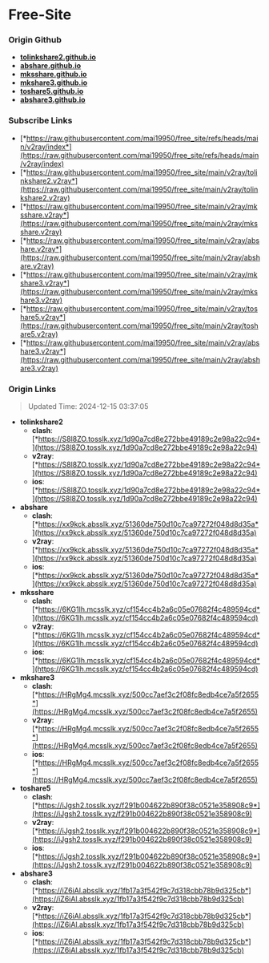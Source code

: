 # Free-Site

### Origin Github

- [**tolinkshare2.github.io**](https://github.com/tolinkshare2/tolinkshare2.github.io)
- [**abshare.github.io**](https://github.com/abshare/abshare.github.io)
- [**mksshare.github.io**](https://github.com/mksshare/mksshare.github.io)
- [**mkshare3.github.io**](https://github.com/mkshare3/mkshare3.github.io)
- [**toshare5.github.io**](https://github.com/toshare5/toshare5.github.io)
- [**abshare3.github.io**](https://github.com/abshare3/abshare3.github.io)

### Subscribe Links

- [*https://raw.githubusercontent.com/mai19950/free_site/refs/heads/main/v2ray/index*](https://raw.githubusercontent.com/mai19950/free_site/refs/heads/main/v2ray/index)
- [*https://raw.githubusercontent.com/mai19950/free_site/main/v2ray/tolinkshare2.v2ray*](https://raw.githubusercontent.com/mai19950/free_site/main/v2ray/tolinkshare2.v2ray)
- [*https://raw.githubusercontent.com/mai19950/free_site/main/v2ray/mksshare.v2ray*](https://raw.githubusercontent.com/mai19950/free_site/main/v2ray/mksshare.v2ray)
- [*https://raw.githubusercontent.com/mai19950/free_site/main/v2ray/abshare.v2ray*](https://raw.githubusercontent.com/mai19950/free_site/main/v2ray/abshare.v2ray)
- [*https://raw.githubusercontent.com/mai19950/free_site/main/v2ray/mkshare3.v2ray*](https://raw.githubusercontent.com/mai19950/free_site/main/v2ray/mkshare3.v2ray)
- [*https://raw.githubusercontent.com/mai19950/free_site/main/v2ray/toshare5.v2ray*](https://raw.githubusercontent.com/mai19950/free_site/main/v2ray/toshare5.v2ray)
- [*https://raw.githubusercontent.com/mai19950/free_site/main/v2ray/abshare3.v2ray*](https://raw.githubusercontent.com/mai19950/free_site/main/v2ray/abshare3.v2ray)

### Origin Links

> Updated Time: 2024-12-15 03:37:05

- **tolinkshare2**
  - **clash**: [*https://S8l8ZO.tosslk.xyz/1d90a7cd8e272bbe49189c2e98a22c94*](https://S8l8ZO.tosslk.xyz/1d90a7cd8e272bbe49189c2e98a22c94)
  - **v2ray**: [*https://S8l8ZO.tosslk.xyz/1d90a7cd8e272bbe49189c2e98a22c94*](https://S8l8ZO.tosslk.xyz/1d90a7cd8e272bbe49189c2e98a22c94)
  - **ios**: [*https://S8l8ZO.tosslk.xyz/1d90a7cd8e272bbe49189c2e98a22c94*](https://S8l8ZO.tosslk.xyz/1d90a7cd8e272bbe49189c2e98a22c94)
- **abshare**
  - **clash**: [*https://xx9kck.absslk.xyz/51360de750d10c7ca97272f048d8d35a*](https://xx9kck.absslk.xyz/51360de750d10c7ca97272f048d8d35a)
  - **v2ray**: [*https://xx9kck.absslk.xyz/51360de750d10c7ca97272f048d8d35a*](https://xx9kck.absslk.xyz/51360de750d10c7ca97272f048d8d35a)
  - **ios**: [*https://xx9kck.absslk.xyz/51360de750d10c7ca97272f048d8d35a*](https://xx9kck.absslk.xyz/51360de750d10c7ca97272f048d8d35a)
- **mksshare**
  - **clash**: [*https://6KG1lh.mcsslk.xyz/cf154cc4b2a6c05e07682f4c489594cd*](https://6KG1lh.mcsslk.xyz/cf154cc4b2a6c05e07682f4c489594cd)
  - **v2ray**: [*https://6KG1lh.mcsslk.xyz/cf154cc4b2a6c05e07682f4c489594cd*](https://6KG1lh.mcsslk.xyz/cf154cc4b2a6c05e07682f4c489594cd)
  - **ios**: [*https://6KG1lh.mcsslk.xyz/cf154cc4b2a6c05e07682f4c489594cd*](https://6KG1lh.mcsslk.xyz/cf154cc4b2a6c05e07682f4c489594cd)
- **mkshare3**
  - **clash**: [*https://HRgMg4.mcsslk.xyz/500cc7aef3c2f08fc8edb4ce7a5f2655*](https://HRgMg4.mcsslk.xyz/500cc7aef3c2f08fc8edb4ce7a5f2655)
  - **v2ray**: [*https://HRgMg4.mcsslk.xyz/500cc7aef3c2f08fc8edb4ce7a5f2655*](https://HRgMg4.mcsslk.xyz/500cc7aef3c2f08fc8edb4ce7a5f2655)
  - **ios**: [*https://HRgMg4.mcsslk.xyz/500cc7aef3c2f08fc8edb4ce7a5f2655*](https://HRgMg4.mcsslk.xyz/500cc7aef3c2f08fc8edb4ce7a5f2655)
- **toshare5**
  - **clash**: [*https://iJgsh2.tosslk.xyz/f291b004622b890f38c0521e358908c9*](https://iJgsh2.tosslk.xyz/f291b004622b890f38c0521e358908c9)
  - **v2ray**: [*https://iJgsh2.tosslk.xyz/f291b004622b890f38c0521e358908c9*](https://iJgsh2.tosslk.xyz/f291b004622b890f38c0521e358908c9)
  - **ios**: [*https://iJgsh2.tosslk.xyz/f291b004622b890f38c0521e358908c9*](https://iJgsh2.tosslk.xyz/f291b004622b890f38c0521e358908c9)
- **abshare3**
  - **clash**: [*https://iZ6iAl.absslk.xyz/1fb17a3f542f9c7d318cbb78b9d325cb*](https://iZ6iAl.absslk.xyz/1fb17a3f542f9c7d318cbb78b9d325cb)
  - **v2ray**: [*https://iZ6iAl.absslk.xyz/1fb17a3f542f9c7d318cbb78b9d325cb*](https://iZ6iAl.absslk.xyz/1fb17a3f542f9c7d318cbb78b9d325cb)
  - **ios**: [*https://iZ6iAl.absslk.xyz/1fb17a3f542f9c7d318cbb78b9d325cb*](https://iZ6iAl.absslk.xyz/1fb17a3f542f9c7d318cbb78b9d325cb)
